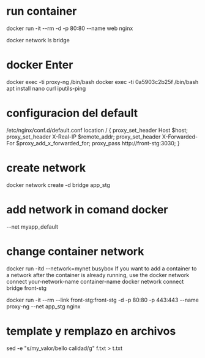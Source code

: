 # run container
docker run -it --rm -d -p 80:80 --name web nginx

docker network ls
bridge

# docker Enter
docker exec -ti proxy-ng /bin/bash
docker exec -ti 0a5903c2b25f /bin/bash
apt install nano curl iputils-ping


# configuracion del default
/etc/nginx/conf.d/default.conf
location / {
         proxy_set_header Host               $host;
         proxy_set_header X-Real-IP          $remote_addr;
         proxy_set_header X-Forwarded-For    $proxy_add_x_forwarded_for;
         proxy_pass http://front-stg:3030;
    }


# create network
docker network create -d bridge app_stg

# add network in comand docker
--net myapp_default

# change container network
docker run -itd --network=mynet busybox
    If you want to add a container to a network after the container is already running, use the 
docker network connect your-network-name container-name
docker network connect bridge front-stg

docker run -it --rm --link front-stg:front-stg -d -p 80:80 -p 443:443 --name proxy-ng --net app_stg nginx





# template y remplazo en archivos
sed -e "s/my_valor/bello calidad/g" f.txt > t.txt